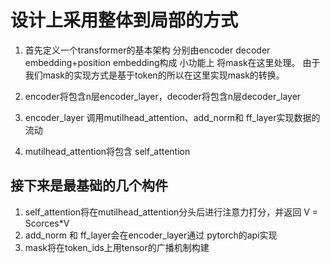 # 设计上采用整体到局部的方式

1. 首先定义一个transformer的基本架构
分别由encoder decoder embedding+position embedding构成
小功能上 将mask在这里处理。 由于我们mask的实现方式是基于token的所以在这里实现mask的转换。

2. encoder将包含n层encoder_layer，decoder将包含n层decoder_layer

3. encoder_layer 调用mutilhead_attention、add_norm和 ff_layer实现数据的流动

4. mutilhead_attention将包含 self_attention

## 接下来是最基础的几个构件

1. self_attention将在mutilhead_attention分头后进行注意力打分，并返回 V = Scorces*V
2. add_norm 和 ff_layer会在encoder_layer通过 pytorch的api实现
3. mask将在token_ids上用tensor的广播机制构建
